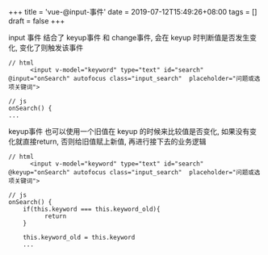 +++
title = 'vue-@input-事件'
date = 2019-07-12T15:49:26+08:00
tags = []
draft = false
+++

input 事件 结合了 keyup事件 和 change事件, 会在 keyup 时判断值是否发生变化, 变化了则触发该事件
```
// html
      <input v-model="keyword" type="text" id="search" @input="onSearch" autofocus class="input_search"  placeholder="问题或选项关键词">

// js
onSearch() {
...
```


keyup事件 也可以使用一个旧值在 keyup 的时候来比较值是否变化, 如果没有变化就直接return, 否则给旧值赋上新值, 再进行接下去的业务逻辑
```
// html
      <input v-model="keyword" type="text" id="search" @keyup="onSearch" autofocus class="input_search"  placeholder="问题或选项关键词">

// js
onSearch() {
    if(this.keyword === this.keyword_old){
          return
    }

    this.keyword_old = this.keyword
    ...
```

